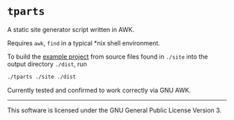 # `tparts`

A static site generator script written in AWK.

Requires `awk`, `find` in a typical \*nix shell environment.


To build the [example project](https://andis-sprinkis.github.io/tparts/) from source files found in `./site` into the output directory `./dist`, run
```bash
./tparts ./site ./dist
```

Currently tested and confirmed to work correctly via GNU AWK.

---

This software is licensed under the GNU General Public License Version 3.
